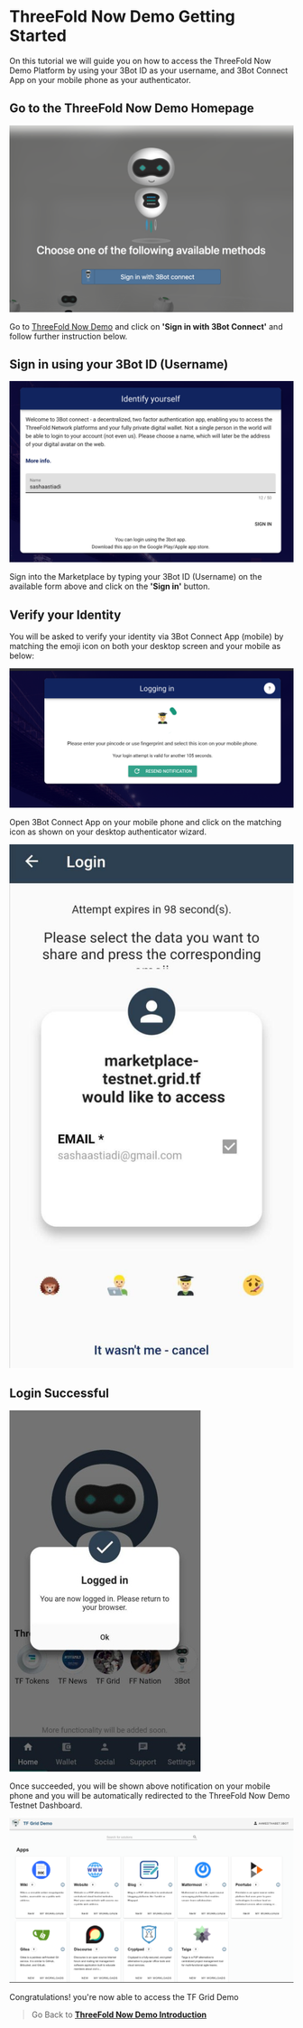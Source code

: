 # ThreeFold Now Demo Getting Started

On this tutorial we will guide you on how to access the ThreeFold Now Demo  Platform by using your 3Bot ID as your username, and 3Bot Connect App on your mobile phone as your authenticator.


## Go to the ThreeFold Now Demo Homepage

![](./img/login_authenticate.png)

Go to [ThreeFold Now Demo](https://demo.testnet.grid.tf/) and click on __'Sign in with 3Bot Connect'__ and follow further instruction below.


## Sign in using your 3Bot ID (Username)

![](./img/login_authenticate0.png)

Sign into the Marketplace by typing your 3Bot ID (Username) on the available form above and click on the __'Sign in'__ button.

## Verify your Identity

You will be asked to verify your identity via 3Bot Connect App (mobile) by matching the emoji icon on both your desktop screen and your mobile as below:

![](./img/login_authenticate00.png)

Open 3Bot Connect App on your mobile phone and click on the matching icon as shown on your desktop authenticator wizard.

![](./img/login_authenticate1.png)

## Login Successful

![](./img/login_authenticate2.png)

Once succeeded, you will be shown above notification on your mobile phone and you will be automatically redirected to the ThreeFold Now Demo  Testnet Dashboard.

![](./img/demo_marketplace_homepage.png)

Congratulations! you're now able to access the TF Grid Demo

> Go Back to [__ThreeFold Now Demo Introduction__](marketplace.md)
